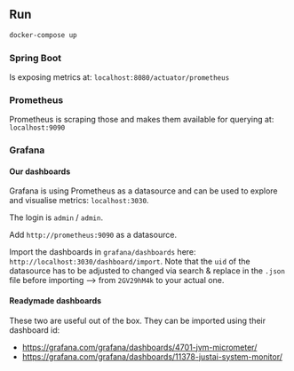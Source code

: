 ## Run

```sh
docker-compose up
```

### Spring Boot

Is exposing metrics at: `localhost:8080/actuator/prometheus`

### Prometheus

Prometheus is scraping those and makes them available for querying at: `localhost:9090`

### Grafana

#### Our dashboards

Grafana is using Prometheus as a datasource and can be used to explore and visualise metrics: `localhost:3030`.

The login is `admin` / `admin`.

Add `http://prometheus:9090` as a datasource.

Import the dashboards in `grafana/dashboards` here: `http://localhost:3030/dashboard/import`. Note that the `uid` of the datasource has to be adjusted to changed via search & replace in the `.json` file before importing --> from `2GV29hM4k` to your actual one.

#### Readymade dashboards

These two are useful out of the box. They can be imported using their dashboard id:

- https://grafana.com/grafana/dashboards/4701-jvm-micrometer/
- https://grafana.com/grafana/dashboards/11378-justai-system-monitor/
